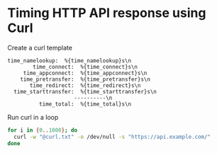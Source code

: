 # Timing HTTP API response using Curl 

Create a curl template

```text
time_namelookup:  %{time_namelookup}s\n
        time_connect:  %{time_connect}s\n
     time_appconnect:  %{time_appconnect}s\n
    time_pretransfer:  %{time_pretransfer}s\n
       time_redirect:  %{time_redirect}s\n
  time_starttransfer:  %{time_starttransfer}s\n
                     ----------\n
          time_total:  %{time_total}s\n
```

Run curl in a loop

```sh
for i in {0..1000}; do 
  curl -w "@curl.txt" -o /dev/null -s "https://api.example.com/"
done
```
